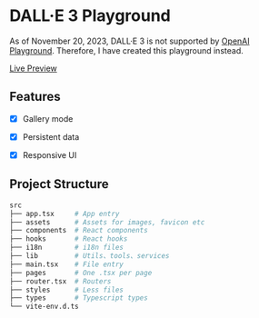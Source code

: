 # DALL·E 3 Playground

As of November 20, 2023, DALL·E 3 is not supported by [OpenAI Playground](https://platform.openai.com/playground). Therefore, I have created this playground instead.

[Live Preview](https://dalle3-playground.pages.dev)

## Features

- [x] Gallery mode
- [x] Persistent data
- [x] Responsive UI


## Project Structure

```sh
src
├── app.tsx     # App entry
├── assets      # Assets for images, favicon etc
├── components  # React components
├── hooks       # React hooks
├── i18n        # i18n files
├── lib         # Utils、tools、services
├── main.tsx    # File entry
├── pages       # One .tsx per page
├── router.tsx  # Routers
├── styles      # Less files
├── types       # Typescript types
└── vite-env.d.ts
```


